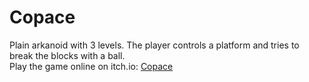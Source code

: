 # Copace

Plain arkanoid with 3 levels. The player controls a platform and tries to break the blocks with a ball.    
Play the game online on itch.io: [Copace](https://inyan.itch.io/copace)
